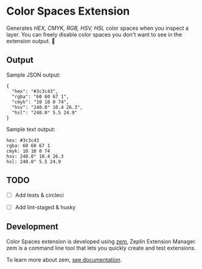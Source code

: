 # Color Spaces Extension
Generates *HEX, CMYK, RGB, HSV, HSL* color spaces when you inspect a layer. You can freely disable color spaces you don't want to see in the extension output. 🎨

## Output

Sample JSON output:
```
{
  "hex": "#3c3c43",
  "rgba": "60 60 67 1",
  "cmyk": "10 10 0 74",
  "hsv": "240.0° 10.4 26.3",
  "hsl": "240.0° 5.5 24.9"
}
```

Sample text output:
```
hex: #3c3c43
rgba: 60 60 67 1
cmyk: 10 10 0 74
hsv: 240.0° 10.4 26.3
hsl: 240.0° 5.5 24.9
```

## TODO
- [ ] Add tests & circleci
- [ ] Add lint-staged & husky


## Development
Color Spaces extension is developed using [zem](https://github.com/zeplin/zem), Zeplin Extension Manager. zem is a command line tool that lets you quickly create and test extensions.

To learn more about zem, [see documentation](https://github.com/zeplin/zem).
